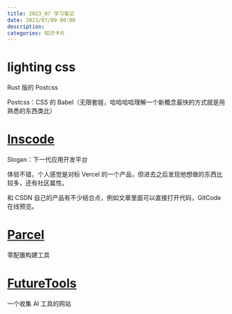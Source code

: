 ```yaml
---
title: 2023_07 学习笔记
date: 2023/07/09 00:00
description:
categories: 知识卡片
---
```


# lighting css

Rust 版的 Postcss

Postcss：CSS 的 Babel（无限套娃，哈哈哈哈理解一个新概念最快的方式就是用熟悉的东西类比）

# [Inscode](https://inscode.csdn.net/community)

Slogan：下一代应用开发平台

体验不错，个人感觉是对标 Vercel 的一个产品，但进去之后发现他想做的东西比较多，还有社区属性。

和 CSDN 自己的产品有不少结合点，例如文章里面可以直接打开代码，GitCode 在线预览。

# [Parcel](https://parceljs.org/) 

零配置构建工具

# [FutureTools](https://www.futuretools.io/)

一个收集 AI 工具的网站
